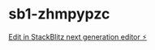 # sb1-zhmpypzc

[Edit in StackBlitz next generation editor ⚡️](https://stackblitz.com/~/github.com/InsaneDaneBrain/sb1-zhmpypzc)